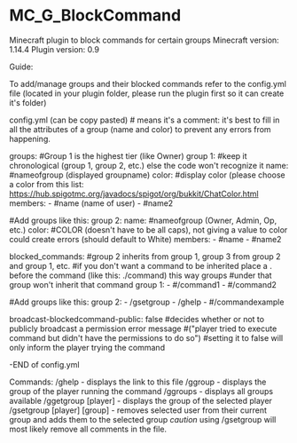 # MC_G_BlockCommand
Minecraft plugin to block commands for certain groups
Minecraft version: 1.14.4
Plugin version: 0.9

Guide:

To add/manage groups and their blocked commands refer to the config.yml file (located in your plugin folder,
please run the plugin first so it can create it's folder)

config.yml (can be copy pasted) # means it's a comment:
it's best to fill in all the attributes of a group (name and color) to prevent any errors from happening.

groups: 
  #Group 1 is the highest tier (like Owner)
  group 1: #keep it chronological (group 1, group 2, etc.) else the code won't recognize it
    name: #nameofgroup (displayed groupname)
    color: #display color (please choose a color from this list: https://hub.spigotmc.org/javadocs/spigot/org/bukkit/ChatColor.html
    members:
    - #name (name of user)
    - #name2

  #Add groups like this:
  group 2:
    name: #nameofgroup (Owner, Admin, Op, etc.)
    color: #COLOR (doesn't have to be all caps), not giving a value to color could create errors (should default to White)
    members:
      - #name
      - #name2

blocked_commands:
  #group 2 inherits from group 1, group 3 from group 2 and group 1, etc.
  #if you don't want a command to be inherited place a . before the command (like this: ./command) this way groups
  #under that group won't inherit that command
  group 1:
    - #/command1
    - #/command2

  #Add groups like this:
  group 2:
    - /gsetgroup
    - /ghelp
    - #/commandexample

broadcast-blockedcommand-public: false #decides whether or not to publicly broadcast a permission error message
                                       #("player tried to execute command but didn't have the permissions to do so")
                                       #setting it to false will only inform the player trying the command

-END of config.yml


Commands:
/ghelp            - displays the link to this file
/ggroup 					- displays the group of the player running the command
/ggroups   					- displays all groups available
/ggetgroup [player]			- displays the group of the selected player
/gsetgroup [player] [group] - removes selected user from their current group and adds them to the selected group
*caution* using /gsetgroup will most likely remove all comments in the file.
